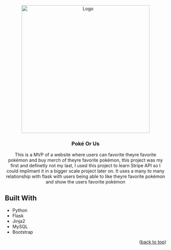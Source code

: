 <div align="center">
  <a href="https://github.com/S-Hightower/Flick-ITS">
    <img src="https://raw.githubusercontent.com/PokeAPI/sprites/master/sprites/pokemon/25.png" alt="Logo" width="400" height="400">
  </a>

<h3 align="center">Poké Or Us</h3>

  <p align="center">
    This is a MVP of a website where users can favorite theyre favorite pokémon and buy merch of theyre favorite pokémon, this project was my first and definetly not my last, I used this project to learn Stripe API so I could implimant it in a bigger scale project later on. It uses a many to many relationship with flask with users being able to like theyre favorite pokémon and show the users favorite pokémon
  </p>
</div>

<!-- ABOUT THE PROJECT -->
## Built With

* Python
* Flask
* Jinja2
* MySQL
* Bootstrap

<p align="right">(<a href="#top">back to top</a>)</p>
